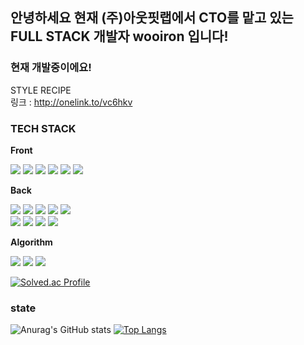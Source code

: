 ## 안녕하세요 현재 (주)아웃핏랩에서 CTO를 맡고 있는 FULL STACK 개발자 wooiron 입니다!

### 현재 개발중이에요!

STYLE RECIPE
<br/>
링크 : http://onelink.to/vc6hkv

###  TECH STACK

**Front**
<p>
<img src="https://img.shields.io/badge/HTML5-E34F26?style=flat-square&logo=HTML5&logoColor=white"/></a>
<img src="https://img.shields.io/badge/CSS3-1572B6?style=flat-square&logo=CSS3&logoColor=white"/></a>
<img src="https://img.shields.io/badge/JavaScript-F7DF1E?style=flat-square&logo=JavaScript&logoColor=white"/></a>
<img src="https://img.shields.io/badge/React-61DAFB?style=flat-square&logo=React&logoColor=black"/>
<img src="https://img.shields.io/badge/ReactNative-61DAFB?style=flat-square&logo=React&logoColor=black"/>
<img src="https://img.shields.io/badge/Algolia-5468FF?style=flat-square&logo=Algolia&logoColor=white"/></a>
<br/>
</p>

**Back**

<p>
<img src="https://img.shields.io/badge/Python-3776AB?style=flat-square&logo=Python&logoColor=white"/></a>
<img src="https://img.shields.io/badge/Django-092E20?style=flat-square&logo=Django&logoColor=white"/></a>
<img src="https://img.shields.io/badge/Django_Rest_Framework-092E20?style=flat-square&logo=Django&logoColor=white"/></a>
<img src="https://img.shields.io/badge/Amazon Aws-232F3E?style=flat-square&logo=Amazon Aws&logoColor=white"/></a>
<img src="https://img.shields.io/badge/Algolia-5468FF?style=flat-square&logo=Algolia&logoColor=white"/></a>
<br/>
<img src="https://img.shields.io/badge/Docker-2496ED?style=flat-square&logo=Docker&logoColor=white"/></a>
<img src="https://img.shields.io/badge/Celery-37814A?style=flat-square&logo=Celery&logoColor=white"/></a>
<img src="https://img.shields.io/badge/PostgreSQL-4169E1?style=flat-square&logo=PostgreSQL&logoColor=white"/></a>
<img src="https://img.shields.io/badge/Node.js-339933?style=flat-square&logo=Node.js&logoColor=white"/></a>
</p>

**Algorithm**

<p>
<img src="https://img.shields.io/badge/C-A8B9CC?style=flat-square&logo=C&logoColor=white"/></a>
<img src="https://img.shields.io/badge/C++-00599C?style=flat-square&logo=C++&logoColor=white"/></a>
<img src="https://img.shields.io/badge/Python-3776AB?style=flat-square&logo=Python&logoColor=white"/></a>
</p>

[![Solved.ac Profile](http://mazassumnida.wtf/api/v2/generate_badge?boj=woo2771685)](https://solved.ac/woo2771685/)
</br>

### state

![Anurag's GitHub stats](https://github-readme-stats.vercel.app/api?username=wooiron&count_private=true&theme=radical&count_private=true)
[![Top Langs](https://github-readme-stats.vercel.app/api/top-langs/?username=wooiron&langs_count=8&count_private=true)](https://github.com/anuraghazra/github-readme-stats)
<br/>
